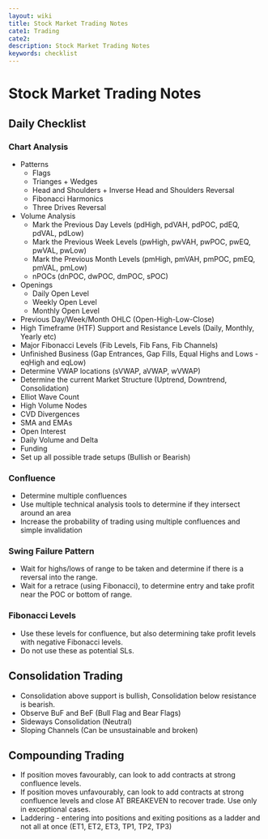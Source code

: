 ```yaml
---
layout: wiki
title: Stock Market Trading Notes
cate1: Trading
cate2: 
description: Stock Market Trading Notes
keywords: checklist
---
```


# Stock Market Trading Notes

## Daily Checklist

### Chart Analysis
  - Patterns
    - Flags
    - Trianges + Wedges
    - Head and Shoulders + Inverse Head and Shoulders Reversal
    - Fibonacci Harmonics
    - Three Drives Reversal
  - Volume Analysis
    - Mark the Previous Day Levels (pdHigh, pdVAH, pdPOC, pdEQ, pdVAL, pdLow)
    - Mark the Previous Week Levels (pwHigh, pwVAH, pwPOC, pwEQ, pwVAL, pwLow)
    - Mark the Previous Month Levels (pmHigh, pmVAH, pmPOC, pmEQ, pmVAL, pmLow)
    - nPOCs (dnPOC, dwPOC, dmPOC, sPOC)
  - Openings
    - Daily Open Level
    - Weekly Open Level
    - Monthly Open Level
  - Previous Day/Week/Month OHLC (Open-High-Low-Close)
  - High Timeframe (HTF) Support and Resistance Levels (Daily, Monthly, Yearly etc)
  - Major Fibonacci Levels (Fib Levels, Fib Fans, Fib Channels)
  - Unfinished Business (Gap Entrances, Gap Fills, Equal Highs and Lows - eqHigh and eqLow)
  - Determine VWAP locations (sVWAP, aVWAP, wVWAP)
  - Determine the current Market Structure (Uptrend, Downtrend, Consolidation)
  - Elliot Wave Count
  - High Volume Nodes
  - CVD Divergences
  - SMA and EMAs
  - Open Interest
  - Daily Volume and Delta
  - Funding
  - Set up all possible trade setups (Bullish or Bearish)

### Confluence
  - Determine multiple confluences
  - Use multiple technical analysis tools to determine if they intersect around an area
  - Increase the probability of trading using multiple confluences and simple invalidation

### Swing Failure Pattern
  - Wait for highs/lows of range to be taken and determine if there is a reversal into the range.
  - Wait for a retrace (using Fibonacci), to determine entry and take profit near the POC or bottom of range.

### Fibonacci Levels
  - Use these levels for confluence, but also determining take profit levels with negative Fibonacci levels.
  - Do not use these as potential SLs.

## Consolidation Trading
  - Consolidation above support is bullish, Consolidation below resistance is bearish.
  - Observe BuF and BeF (Bull Flag and Bear Flags)
  - Sideways Consolidation (Neutral)
  - Sloping Channels (Can be unsustainable and broken)

## Compounding Trading
  - If position moves favourably, can look to add contracts at strong confluence levels.
  - If position moves unfavourably, can look to add contracts at strong confluence levels and close AT BREAKEVEN to recover trade. Use only in exceptional cases.
  - Laddering - entering into positions and exiting positions as a ladder and not all at once (ET1, ET2, ET3, TP1, TP2, TP3)
